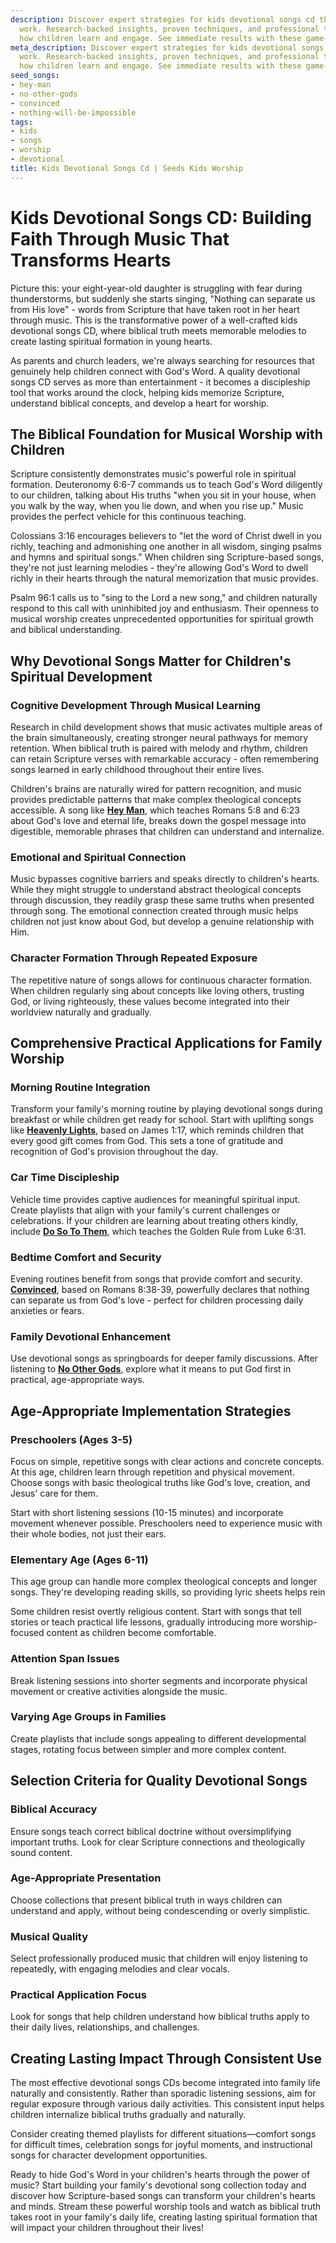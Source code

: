 ```yaml
---
description: Discover expert strategies for kids devotional songs cd that actually
  work. Research-backed insights, proven techniques, and professional tips that transform
  how children learn and engage. See immediate results with these game-changing methods!
meta_description: Discover expert strategies for kids devotional songs cd that actually
  work. Research-backed insights, proven techniques, and professional tips that transform
  how children learn and engage. See immediate results with these game-changing methods!
seed_songs:
- hey-man
- no-other-gods
- convinced
- nothing-will-be-impossible
tags:
- kids
- songs
- worship
- devotional
title: Kids Devotional Songs Cd | Seeds Kids Worship
---
```

# Kids Devotional Songs CD: Building Faith Through Music That Transforms Hearts

Picture this: your eight-year-old daughter is struggling with fear during thunderstorms, but suddenly she starts singing, "Nothing can separate us from His love" - words from Scripture that have taken root in her heart through music. This is the transformative power of a well-crafted kids devotional songs CD, where biblical truth meets memorable melodies to create lasting spiritual formation in young hearts.

As parents and church leaders, we're always searching for resources that genuinely help children connect with God's Word. A quality devotional songs CD serves as more than entertainment - it becomes a discipleship tool that works around the clock, helping kids memorize Scripture, understand biblical concepts, and develop a heart for worship.

## The Biblical Foundation for Musical Worship with Children

Scripture consistently demonstrates music's powerful role in spiritual formation. Deuteronomy 6:6-7 commands us to teach God's Word diligently to our children, talking about His truths "when you sit in your house, when you walk by the way, when you lie down, and when you rise up." Music provides the perfect vehicle for this continuous teaching.

Colossians 3:16 encourages believers to "let the word of Christ dwell in you richly, teaching and admonishing one another in all wisdom, singing psalms and hymns and spiritual songs." When children sing Scripture-based songs, they're not just learning melodies - they're allowing God's Word to dwell richly in their hearts through the natural memorization that music provides.

Psalm 96:1 calls us to "sing to the Lord a new song," and children naturally respond to this call with uninhibited joy and enthusiasm. Their openness to musical worship creates unprecedented opportunities for spiritual growth and biblical understanding.

## Why Devotional Songs Matter for Children's Spiritual Development

### Cognitive Development Through Musical Learning

Research in child development shows that music activates multiple areas of the brain simultaneously, creating stronger neural pathways for memory retention. When biblical truth is paired with melody and rhythm, children can retain Scripture verses with remarkable accuracy - often remembering songs learned in early childhood throughout their entire lives.

Children's brains are naturally wired for pattern recognition, and music provides predictable patterns that make complex theological concepts accessible. A song like **[Hey Man](https://seedskidsworship.com/product/hey-man-romans-58-623/)**, which teaches Romans 5:8 and 6:23 about God's love and eternal life, breaks down the gospel message into digestible, memorable phrases that children can understand and internalize.

### Emotional and Spiritual Connection

Music bypasses cognitive barriers and speaks directly to children's hearts. While they might struggle to understand abstract theological concepts through discussion, they readily grasp these same truths when presented through song. The emotional connection created through music helps children not just know about God, but develop a genuine relationship with Him.

### Character Formation Through Repeated Exposure

The repetitive nature of songs allows for continuous character formation. When children regularly sing about concepts like loving others, trusting God, or living righteously, these values become integrated into their worldview naturally and gradually.

## Comprehensive Practical Applications for Family Worship

### Morning Routine Integration

Transform your family's morning routine by playing devotional songs during breakfast or while children get ready for school. Start with uplifting songs like **[Heavenly Lights](https://seedskidsworship.com/product/heavenly-lights-james-117/)**, based on James 1:17, which reminds children that every good gift comes from God. This sets a tone of gratitude and recognition of God's provision throughout the day.

### Car Time Discipleship

Vehicle time provides captive audiences for meaningful spiritual input. Create playlists that align with your family's current challenges or celebrations. If your children are learning about treating others kindly, include **[Do So To Them](https://seedskidsworship.com/product/do-so-to-them-luke-631/)**, which teaches the Golden Rule from Luke 6:31.

### Bedtime Comfort and Security

Evening routines benefit from songs that provide comfort and security. **[Convinced](https://seedskidsworship.com/product/convinced-romans-838-39-3/)**, based on Romans 8:38-39, powerfully declares that nothing can separate us from God's love - perfect for children processing daily anxieties or fears.

### Family Devotional Enhancement

Use devotional songs as springboards for deeper family discussions. After listening to **[No Other Gods](https://seedskidsworship.com/product/no-other-gods-exodus-201-3-2/)**, explore what it means to put God first in practical, age-appropriate ways.

## Age-Appropriate Implementation Strategies

### Preschoolers (Ages 3-5)

Focus on simple, repetitive songs with clear actions and concrete concepts. At this age, children learn through repetition and physical movement. Choose songs with basic theological truths like God's love, creation, and Jesus' care for them.

Start with short listening sessions (10-15 minutes) and incorporate movement whenever possible. Preschoolers need to experience music with their whole bodies, not just their ears.

### Elementary Age (Ages 6-11)

This age group can handle more complex theological concepts and longer songs. They're developing reading skills, so providing lyric sheets helps rein

Some children resist overtly religious content. Start with songs that tell stories or teach practical life lessons, gradually introducing more worship-focused content as children become comfortable.

### Attention Span Issues

Break listening sessions into shorter segments and incorporate physical movement or creative activities alongside the music.

### Varying Age Groups in Families

Create playlists that include songs appealing to different developmental stages, rotating focus between simpler and more complex content.

## Selection Criteria for Quality Devotional Songs

### Biblical Accuracy

Ensure songs teach correct biblical doctrine without oversimplifying important truths. Look for clear Scripture connections and theologically sound content.

### Age-Appropriate Presentation

Choose collections that present biblical truth in ways children can understand and apply, without being condescending or overly simplistic.

### Musical Quality

Select professionally produced music that children will enjoy listening to repeatedly, with engaging melodies and clear vocals.

### Practical Application Focus

Look for songs that help children understand how biblical truths apply to their daily lives, relationships, and challenges.

## Creating Lasting Impact Through Consistent Use

The most effective devotional songs CDs become integrated into family life naturally and consistently. Rather than sporadic listening sessions, aim for regular exposure through various daily activities. This consistent input helps children internalize biblical truths gradually and naturally.

Consider creating themed playlists for different situations—comfort songs for difficult times, celebration songs for joyful moments, and instructional songs for character development opportunities.

Ready to hide God's Word in your children's hearts through the power of music? Start building your family's devotional song collection today and discover how Scripture-based songs can transform your children's hearts and minds. Stream these powerful worship tools and watch as biblical truth takes root in your family's daily life, creating lasting spiritual formation that will impact your children throughout their lives!

<script type="application/ld+json">
{
  "@context": "https://schema.org",
  "@type": "Article",
  "headline": "Kids Devotional Songs Cd",
  "author": {
    "@type": "Organization",
    "name": "Seeds Kids Worship"
  },
  "publisher": {
    "@type": "Organization",
    "name": "Seeds Kids Worship",
    "logo": {
      "@type": "ImageObject",
      "url": "https://seedskidsworship.com/logo.png"
    }
  },
  "datePublished": "2025-09-05T11:17:34.608473",
  "dateModified": "2025-09-05T11:17:34.608492",
  "description": "Discover expert strategies for kids devotional songs cd that actually work. Research-backed insights, proven techniques, and professional tips that transform ho",
  "mainEntityOfPage": {
    "@type": "WebPage",
    "@id": "https://seedskidsworship.com/activities/kids-devotional-songs-cd/"
  }
}
</script>

<script type="application/ld+json">
{
  "@context": "https://schema.org",
  "@type": "Product",
  "name": "Hey Man",
  "description": "Gospel message song about God's love and the gift of eternal life from Romans 5:8 & 6:23",
  "url": "https://seedskidsworship.com/product/hey-man-romans-58-623/",
  "brand": {
    "@type": "Brand",
    "name": "Seeds Kids Worship"
  },
  "category": "Children's Christian Music",
  "album": "Seeds of Faith / Seeds of Easter EP"
}
</script>

<script type="application/ld+json">
{
  "@context": "https://schema.org",
  "@type": "Product",
  "name": "No Other Gods",
  "description": "Reflective song on the love of Jesus and abiding in Him, drawn from John 15; emphasizes the greatest love shown through Christ's sacrifice.",
  "url": "https://seedskidsworship.com/product/no-other-gods-exodus-201-3-2/",
  "brand": {
    "@type": "Brand",
    "name": "Seeds Kids Worship"
  },
  "category": "Children's Christian Music",
  "album": "I Am With You"
}
</script>

<script type="application/ld+json">
{
  "@context": "https://schema.org",
  "@type": "Product",
  "name": "Convinced",
  "description": "A powerful Scripture song from Romans 8:38-39 declaring God's unshakeable love reminding children that nothing can separate them from Christ's love. Features inspiring cross imagery and impactful contemporary worship style.",
  "url": "https://seedskidsworship.com/product/convinced-romans-838-39-3/",
  "brand": {
    "@type": "Brand",
    "name": "Seeds Kids Worship"
  },
  "category": "Children's Christian Music",
  "album": "Seeds of Courage"
}
</script>

<script type="application/ld+json">
{
